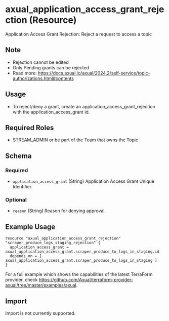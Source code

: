 # axual_application_access_grant_rejection (Resource)

Application Access Grant Rejection: Reject a request to access a topic

## Note
- Rejection cannot be edited
- Only Pending grants can be rejected
- Read more: https://docs.axual.io/axual/2024.2/self-service/topic-authorizations.html#contents

## Usage
- To reject/deny a grant, create an application_access_grant_rejection with the application_access_grant id.

## Required Roles
- STREAM_ADMIN or be part of the Team that owns the Topic

<!-- schema generated by tfplugindocs -->
## Schema

### Required

- `application_access_grant` (String) Application Access Grant Unique Identifier.

### Optional

- `reason` (String) Reason for denying approval.

## Example Usage

```hcl
resource "axual_application_access_grant_rejection" "scraper_produce_logs_staging_rejection" {
  application_access_grant = axual_application_access_grant.scraper_produce_to_logs_in_staging.id
  depends_on = [ axual_application_access_grant.scraper_produce_to_logs_in_staging ]
}
```

For a full example which shows the capabilities of the latest TerraForm provider, check https://github.com/Axual/terraform-provider-axual/tree/master/examples/axual.

## Import

Import is not currently supported.